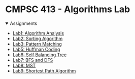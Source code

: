 # CMPSC 413 - Algorithms Lab

<details open>
<summary>Assignments</summary>

- [Lab1: Algorithm Analysis]()
- [Lab2: Sorting Algorithm]()
- [Lab3: Pattern Matching]()
- [Lab5: Huffman Coding]()
- [Lab6: Self Balancing Tree]()
- [Lab7: BFS and DFS]()
- [Lab8: MST]()
- [Lab9: Shortest Path Algorithm]()

</details>
